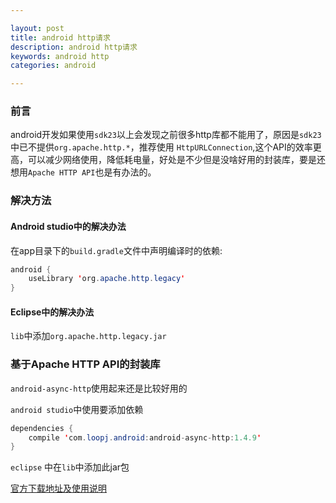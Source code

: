 ```yaml
---

layout: post
title: android http请求
description: android http请求
keywords: android http
categories: android

---
```



### 前言

android开发如果使用`sdk23`以上会发现之前很多http库都不能用了，原因是`sdk23`
中已不提供`org.apache.http.*`，推荐使用
`HttpURLConnection`,这个API的效率更高，可以减少网络使用，降低耗电量，好处是不少但是没啥好用的封装库，要是还想用`Apache HTTP API`也是有办法的。


### 解决方法

#### Android studio中的解决办法

在app目录下的`build.gradle`文件中声明编译时的依赖:

```java
android {
    useLibrary 'org.apache.http.legacy'
}
```

#### Eclipse中的解决办法

`lib`中添加`org.apache.http.legacy.jar`

### 基于Apache HTTP API的封装库

`android-async-http`使用起来还是比较好用的

`android studio`中使用要添加依赖

```java
dependencies {
    compile 'com.loopj.android:android-async-http:1.4.9'
}
```

`eclipse` 中在`lib`中添加此jar包

[官方下载地址及使用说明](https://loopj.com/android-async-http/)


